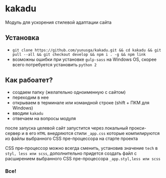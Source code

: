 # kakadu

Модуль для ускорения стилевой адаптации сайта

## Установка
* ```git clone https://github.com/yunusga/kakadu.git && cd kakadu && git pull --all && git checkout develop && npm i . -g && npm link```
* возможны ошибки при установке ```gulp-sass``` на Windows OS, скорее всего потребуется установить ```python 2```

## Как рабоатет?

* создаем папку (желательно одноименную с сайтом)
* переходим в нее
* открываем в терминале или командной строке (shift + ПКМ для Windows)
* вводим ```kakadu```
* отвечаем на вопросы модуля

после запуска целевой сайт запустится через локальный прокси-сервер и в его ```HTML``` внедряются стили ```_app.css``` которые компилируются из файлы выбранного CSS пре-процессора на старте проекта

CSS пре-процессор можно всегда сменить, установив значение ```tech``` в ```styl, less или scss```, дополнительно придется создать файл с расширением выбранного CSS пре-процессора ```_app.styl,less или scss```

### Все!
